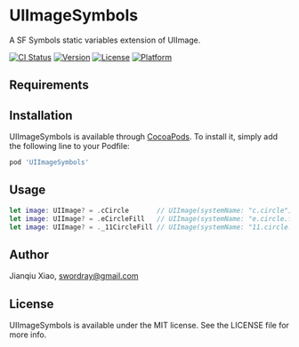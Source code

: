 # UIImageSymbols

A SF Symbols static variables extension of UIImage.

[![CI Status](https://img.shields.io/travis/swordray/UIImageSymbols.svg?style=flat)](https://travis-ci.org/swordray/UIImageSymbols)
[![Version](https://img.shields.io/cocoapods/v/UIImageSymbols.svg?style=flat)](https://cocoapods.org/pods/UIImageSymbols)
[![License](https://img.shields.io/cocoapods/l/UIImageSymbols.svg?style=flat)](https://cocoapods.org/pods/UIImageSymbols)
[![Platform](https://img.shields.io/cocoapods/p/UIImageSymbols.svg?style=flat)](https://cocoapods.org/pods/UIImageSymbols)

## Requirements

## Installation

UIImageSymbols is available through [CocoaPods](https://cocoapods.org). To install
it, simply add the following line to your Podfile:

```ruby
pod 'UIImageSymbols'
```

## Usage

```swift
let image: UIImage? = .cCircle       // UIImage(systemName: "c.circle")
let image: UIImage? = .eCircleFill   // UIImage(systemName: "e.circle.fill")
let image: UIImage? = ._11CircleFill // UIImage(systemName: "11.circle.fill")
```

## Author

Jianqiu Xiao, swordray@gmail.com

## License

UIImageSymbols is available under the MIT license. See the LICENSE file for more info.
